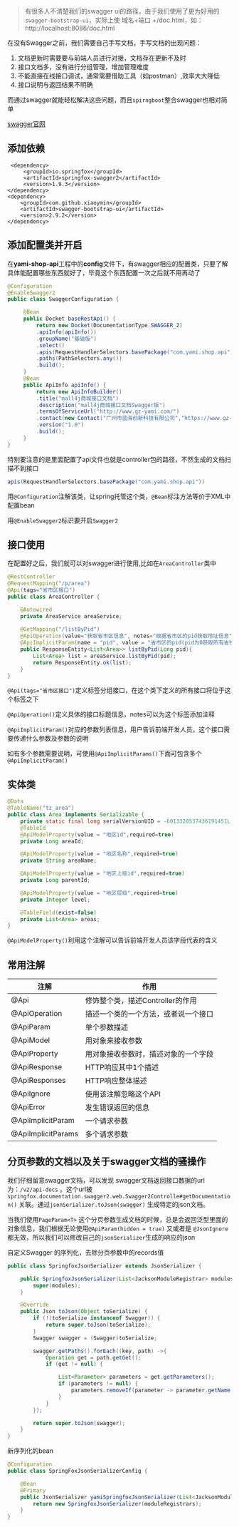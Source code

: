> 有很多人不清楚我们的swagger ui的路径，由于我们使用了更为好用的`swagger-bootstrap-ui`，实际上使 域名+端口 +/doc.html，如：http://localhost:8086/doc.html



在没有Swagger之前，我们需要自己手写文档，手写文档的出现问题：

1. 文档更新时需要要与前端人员进行对接，文档存在更新不及时
2. 接口文档多，没有进行分组管理，增加管理难度
3. 不能直接在线接口调试，通常需要借助工具（如postman）,效率大大降低
4. 接口说明与返回结果不明确

而通过swagger就能轻松解决这些问题，而且`spirngboot`整合swagger也相对简单

[swagger官网](https://swagger.io/)

## 添加依赖

```
 <dependency>
     <groupId>io.springfox</groupId>
     <artifactId>springfox-swagger2</artifactId>
     <version>1.9.3</version>
</dependency>
<dependency>
    <groupId>com.github.xiaoymin</groupId>
    <artifactId>swagger-bootstrap-ui</artifactId>
    <version>2.9.2</version>
</dependency>
```

## 添加配置类并开启

在**yami-shop-api**工程中的**config**文件下，有swagger相应的配置类，只要了解具体能配置哪些东西就好了，毕竟这个东西配置一次之后就不用再动了

```java
@Configuration
@EnableSwagger2
public class SwaggerConfiguration {

     @Bean
     public Docket baseRestApi() {
         return new Docket(DocumentationType.SWAGGER_2)
         .apiInfo(apiInfo())
         .groupName("基础版")
         .select()
         .apis(RequestHandlerSelectors.basePackage("com.yami.shop.api"))
         .paths(PathSelectors.any())
         .build();
     }
     @Bean
     public ApiInfo apiInfo() {
         return new ApiInfoBuilder()
         .title("mall4j商城接口文档")
         .description("mall4j商城接口文档Swagger版")
         .termsOfServiceUrl("http://www.gz-yami.com/")
         .contact(new Contact("广州市蓝海创新科技有限公司","https://www.gz-yami.com/", ""))
         .version("1.0")
         .build();
     }
}
```

特别要注意的是里面配置了api文件也就是controller包的路径，不然生成的文档扫描不到接口

```java
apis(RequestHandlerSelectors.basePackage("com.yami.shop.api"))
```

用`@Configuration`注解该类，让spring托管这个类，`@Bean`标注方法等价于XML中配置bean

用`@EnableSwagger2`标识要开启`Swagger2`

## 接口使用

在配置好之后，我们就可以对swagger进行使用,比如在`AreaController`类中

```java
@RestController
@RequestMapping("/p/area")
@Api(tags="省市区接口")
public class AreaController {

    @Autowired
    private AreaService areaService;
    
    @GetMapping("/listByPid")
    @ApiOperation(value="获取省市区信息", notes="根据省市区的pid获取地址信息")
    @ApiImplicitParam(name = "pid", value = "省市区的pid(pid为0获取所有省份)", required = true, dataType = "String")
    public ResponseEntity<List<Area>> listByPid(Long pid){
        List<Area> list = areaService.listByPid(pid);
        return ResponseEntity.ok(list);
    }
}
```

`@Api(tags="省市区接口")`定义标签分组接口，在这个类下定义的所有接口将位于这个标签之下

`@ApiOperation()`定义具体的接口标题信息，notes可以为这个标签添加注释

`@ApiImplicitParam()`对应的参数列表信息，用户告诉前端开发人员，这个接口需要传递什么参数及参数的说明

如有多个参数需要说明，可使用`@ApiImplicitParams()`下面可包含多个`@ApiImplicitParam()`

## 实体类

```java
@Data
@TableName("tz_area")
public class Area implements Serializable {
    private static final long serialVersionUID = -6013320537436191451L;
    @TableId
    @ApiModelProperty(value = "地区id",required=true)
    private Long areaId;

    @ApiModelProperty(value = "地区名称",required=true)
    private String areaName;

    @ApiModelProperty(value = "地区上级id",required=true)
    private Long parentId;

    @ApiModelProperty(value = "地区层级",required=true)
    private Integer level;

    @TableField(exist=false)
    private List<Area> areas;
}
```

`@ApiModelProperty()`利用这个注解可以告诉前端开发人员该字段代表的含义

## 常用注解

| 注解               | 作用                                 |
| ------------------ | ------------------------------------ |
| @Api               | 修饰整个类，描述Controller的作用     |
| @ApiOperation      | 描述一个类的一个方法，或者说一个接口 |
| @ApiParam          | 单个参数描述                         |
| @ApiModel          | 用对象来接收参数                     |
| @ApiProperty       | 用对象接收参数时，描述对象的一个字段 |
| @ApiResponse       | HTTP响应其中1个描述                  |
| @ApiResponses      | HTTP响应整体描述                     |
| @ApiIgnore         | 使用该注解忽略这个API                |
| @ApiError          | 发生错误返回的信息                   |
| @ApiImplicitParam  | 一个请求参数                         |
| @ApiImplicitParams | 多个请求参数                         |



## 分页参数的文档以及关于swagger文档的骚操作



我们仔细留意swagger文档，可以发现 swagger文档返回接口数据的url为：`/v2/api-docs` 。这个url被 `springfox.documentation.swagger2.web.Swagger2Controlle#getDocumentation()` 关联。通过`jsonSerializer.toJson(swagger)` 生成特定的json文档。



当我们使用`PageParam<T>` 这个分页参数生成文档的时候，总是会返回泛型里面的对象信息，我们根据无论使用`@ApiParam(hidden = true)` 又或者是 `@JsonIgnore` 都无效，所以我们可以修改自己的`jsonSerializer`生成的响应的json



自定义Swagger 的序列化，去除分页参数中的records值

```java
public class SpringfoxJsonSerializer extends JsonSerializer {

    public SpringfoxJsonSerializer(List<JacksonModuleRegistrar> modules) {
        super(modules);
    }

    @Override
    public Json toJson(Object toSerialize) {
        if (!(toSerialize instanceof Swagger)) {
            return super.toJson(toSerialize);
        }
        Swagger swagger = (Swagger)toSerialize;

        swagger.getPaths().forEach((key, path) ->{
            Operation get = path.getGet();
            if (get != null) {

                List<Parameter> parameters = get.getParameters();
                if (parameters != null) {
                    parameters.removeIf(parameter -> parameter.getName().startsWith("records[0]."));
                }
            }
        });

        return super.toJson(swagger);
    }
}
```



新序列化的bean

```java
@Configuration
public class SpringFoxJsonSerializerConfig {

    @Bean
    @Primary
    public JsonSerializer yamiSpringfoxJsonSerializer(List<JacksonModuleRegistrar> moduleRegistrars) {
        return new SpringfoxJsonSerializer(moduleRegistrars);
    }
}
```


